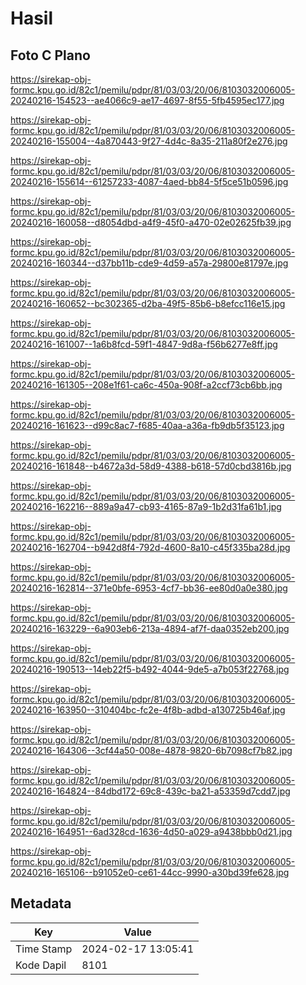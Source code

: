 # Hasil

## Foto C Plano

https://sirekap-obj-formc.kpu.go.id/82c1/pemilu/pdpr/81/03/03/20/06/8103032006005-20240216-154523--ae4066c9-ae17-4697-8f55-5fb4595ec177.jpg

https://sirekap-obj-formc.kpu.go.id/82c1/pemilu/pdpr/81/03/03/20/06/8103032006005-20240216-155004--4a870443-9f27-4d4c-8a35-211a80f2e276.jpg

https://sirekap-obj-formc.kpu.go.id/82c1/pemilu/pdpr/81/03/03/20/06/8103032006005-20240216-155614--61257233-4087-4aed-bb84-5f5ce51b0596.jpg

https://sirekap-obj-formc.kpu.go.id/82c1/pemilu/pdpr/81/03/03/20/06/8103032006005-20240216-160058--d8054dbd-a4f9-45f0-a470-02e02625fb39.jpg

https://sirekap-obj-formc.kpu.go.id/82c1/pemilu/pdpr/81/03/03/20/06/8103032006005-20240216-160344--d37bb11b-cde9-4d59-a57a-29800e81797e.jpg

https://sirekap-obj-formc.kpu.go.id/82c1/pemilu/pdpr/81/03/03/20/06/8103032006005-20240216-160652--bc302365-d2ba-49f5-85b6-b8efcc116e15.jpg

https://sirekap-obj-formc.kpu.go.id/82c1/pemilu/pdpr/81/03/03/20/06/8103032006005-20240216-161007--1a6b8fcd-59f1-4847-9d8a-f56b6277e8ff.jpg

https://sirekap-obj-formc.kpu.go.id/82c1/pemilu/pdpr/81/03/03/20/06/8103032006005-20240216-161305--208e1f61-ca6c-450a-908f-a2ccf73cb6bb.jpg

https://sirekap-obj-formc.kpu.go.id/82c1/pemilu/pdpr/81/03/03/20/06/8103032006005-20240216-161623--d99c8ac7-f685-40aa-a36a-fb9db5f35123.jpg

https://sirekap-obj-formc.kpu.go.id/82c1/pemilu/pdpr/81/03/03/20/06/8103032006005-20240216-161848--b4672a3d-58d9-4388-b618-57d0cbd3816b.jpg

https://sirekap-obj-formc.kpu.go.id/82c1/pemilu/pdpr/81/03/03/20/06/8103032006005-20240216-162216--889a9a47-cb93-4165-87a9-1b2d31fa61b1.jpg

https://sirekap-obj-formc.kpu.go.id/82c1/pemilu/pdpr/81/03/03/20/06/8103032006005-20240216-162704--b942d8f4-792d-4600-8a10-c45f335ba28d.jpg

https://sirekap-obj-formc.kpu.go.id/82c1/pemilu/pdpr/81/03/03/20/06/8103032006005-20240216-162814--371e0bfe-6953-4cf7-bb36-ee80d0a0e380.jpg

https://sirekap-obj-formc.kpu.go.id/82c1/pemilu/pdpr/81/03/03/20/06/8103032006005-20240216-163229--6a903eb6-213a-4894-af7f-daa0352eb200.jpg

https://sirekap-obj-formc.kpu.go.id/82c1/pemilu/pdpr/81/03/03/20/06/8103032006005-20240216-190513--14eb22f5-b492-4044-9de5-a7b053f22768.jpg

https://sirekap-obj-formc.kpu.go.id/82c1/pemilu/pdpr/81/03/03/20/06/8103032006005-20240216-163950--310404bc-fc2e-4f8b-adbd-a130725b46af.jpg

https://sirekap-obj-formc.kpu.go.id/82c1/pemilu/pdpr/81/03/03/20/06/8103032006005-20240216-164306--3cf44a50-008e-4878-9820-6b7098cf7b82.jpg

https://sirekap-obj-formc.kpu.go.id/82c1/pemilu/pdpr/81/03/03/20/06/8103032006005-20240216-164824--84dbd172-69c8-439c-ba21-a53359d7cdd7.jpg

https://sirekap-obj-formc.kpu.go.id/82c1/pemilu/pdpr/81/03/03/20/06/8103032006005-20240216-164951--6ad328cd-1636-4d50-a029-a9438bbb0d21.jpg

https://sirekap-obj-formc.kpu.go.id/82c1/pemilu/pdpr/81/03/03/20/06/8103032006005-20240216-165106--b91052e0-ce61-44cc-9990-a30bd39fe628.jpg


## Metadata

| Key        | Value               |
| ---------- | ------------------- |
| Time Stamp | 2024-02-17 13:05:41 |
| Kode Dapil | 8101                |



